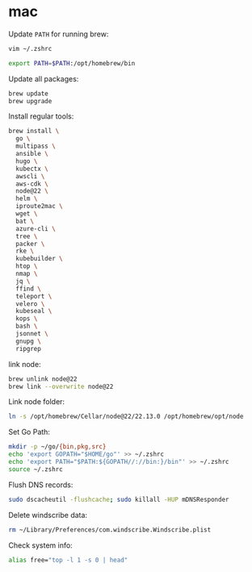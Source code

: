 # mac

Update `PATH` for running brew:
```bash
vim ~/.zshrc
```

```bash
export PATH=$PATH:/opt/homebrew/bin
```

Update all packages:
```bash
brew update
brew upgrade
```

Install regular tools:
```bash
brew install \
  go \
  multipass \
  ansible \
  hugo \
  kubectx \
  awscli \
  aws-cdk \
  node@22 \
  helm \
  iproute2mac \
  wget \
  bat \
  azure-cli \
  tree \
  packer \
  rke \
  kubebuilder \
  htop \
  nmap \
  jq \
  ffind \
  teleport \
  velero \
  kubeseal \
  kops \
  bash \
  jsonnet \
  gnupg \
  ripgrep
```

link node:
```bash
brew unlink node@22
brew link --overwrite node@22
```

Link node folder:
```bash
ln -s /opt/homebrew/Cellar/node@22/22.13.0 /opt/homebrew/opt/node
```

Set Go Path:
```bash
mkdir -p ~/go/{bin,pkg,src}
echo 'export GOPATH="$HOME/go"' >> ~/.zshrc
echo 'export PATH="$PATH:${GOPATH//://bin:}/bin"' >> ~/.zshrc
source ~/.zshrc
```

Flush DNS records:
```bash
sudo dscacheutil -flushcache; sudo killall -HUP mDNSResponder
```

Delete windscribe data:
```bash
rm ~/Library/Preferences/com.windscribe.Windscribe.plist
```

Check system info:
```bash
alias free="top -l 1 -s 0 | head"
```

